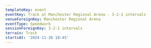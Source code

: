 ```yaml
---
templateKey: event
eventKey: Track at Manchester Regional Arena - 3-2-1 intervals
venueForeignKey: Manchester Regional Arena
eventType: Speedwork
sessionForeignKey: 3-2-1 intervals
terrain: Track
startsAt: '2024-11-26 18:45'
---
```

